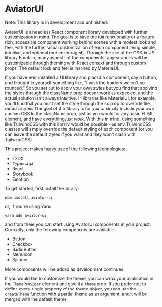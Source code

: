 # AviatorUI

Note: This library is in development and unfinished.

AviatorUI is a headless React component library developed with further customization in mind. The goal is to have the full functionality of a feature-rich, accessible component working behind scenes with a modest look and feel, with the further visual customization of each component being simple, intuitive, and optional (but encouraged). Through the use of the CSS-in-JS library Emotion, many aspects of the components' appearances will be customizable through theming with React context and through custom props. The default look and feel is inspired by MaterialUI.

If you have ever installed a UI library and placed a component, say a button, and thought to yourself something like, "I wish the borders weren't so rounded." So you set out to apply your own styles but you find that applying the styles through the className prop doesn't work as expected, and the actual solution isn't always intuitive. In libraries like MaterialUI, for example, you'll find that you must set the style through the sx prop to override the default styles. The goal of this library is for you to simply include your own custom CSS to the className prop, just as you would for any basic HTML element, and have everything _just work_. With this in mind, using something like TailwindCSS with this library would be possible - as any TailwindCSS classes will simply override the default styling of each component (or you can leave the default styles if you want and they won't clash with TailwindCSS).

This project makes heavy use of the following technologies:
- TSDX
- Typescript
- React
- Storybook
- Emotion

To get started, first install the library:
```
npm install aviator-ui
```
or, if you're using Yarn:
```
yarn add aviator-ui
```
and from there you can start using AviatorUI components in your project. Currently, only the following components are available:

- Button
- Checkbox
- RadioButton
- MenuIcon
- Spinner

More components will be added as development continues.

If you would like to customize the theme, you can wrap your application in the `ThemeProvider` element and give it a `theme` prop. If you prefer not to define every single property of the theme object, you can use the `createTheme` function with a partial theme as an argument, and it will be merged with the default theme.

